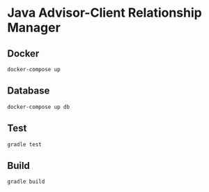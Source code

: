 # Java Advisor-Client Relationship Manager

## Docker
`docker-compose up`

## Database

`docker-compose up db`

## Test 
`gradle test`

## Build
`gradle build`